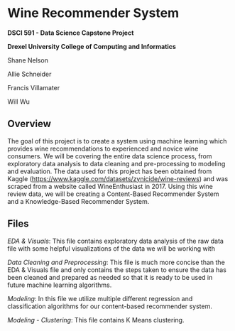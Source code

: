 # Wine Recommender System
**DSCI 591 - Data Science Capstone Project**

**Drexel University College of Computing and Informatics**

Shane Nelson

Allie Schneider

Francis Villamater 

Will Wu

## Overview
The goal of this project is to create a system using machine learning which provides wine recommendations to experienced and novice wine consumers. We will be covering the entire data science process, from exploratory data analysis to data cleaning and pre-processing to modeling and evaluation. The data used for this project has been obtained from Kaggle (https://www.kaggle.com/datasets/zynicide/wine-reviews) and was scraped from a website called WineEnthusiast in 2017. Using this wine review data, we will be creating a Content-Based Recommender System and a Knowledge-Based Recommender System. 

## Files
*EDA & Visuals*: This file contains exploratory data analysis of the raw data file with some helpful visualizations of the data we will be working with

*Data Cleaning and Preprocessing*: This file is much more concise than the EDA & Visuals file and only contains the steps taken to ensure the data has been cleaned and prepared as needed so that it is ready to be used in future machine learning algorithms.

*Modeling*: In this file we utilize multiple different regression and classification algorithms for our content-based recommender system.

*Modeling - Clustering*: This file contains K Means clustering. 
